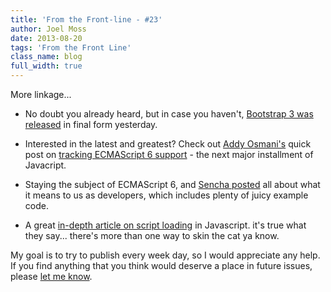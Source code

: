 ```yaml
---
title: 'From the Front-line - #23'
author: Joel Moss
date: 2013-08-20
tags: 'From the Front Line'
class_name: blog
full_width: true
---
```


More linkage...

- No doubt you already heard, but in case you haven't, [Bootstrap 3 was released](http://blog.getbootstrap.com/2013/08/19/bootstrap-3-released/) in final form yesterday.

- Interested in the latest and greatest? Check out [Addy Osmani's](https://github.com/addyosmani) quick post on [tracking ECMAScript 6 support](http://addyosmani.com/blog/tracking-es6-support/) - the next major installment of Javacript.

- Staying the subject of ECMAScript 6, and [Sencha posted](http://www.sencha.com/blog/toward-modern-web-apps-with-ecmascript-6/) all about what it means to us as developers, which includes plenty of juicy example code.

- A great [in-depth article on script loading](http://www.html5rocks.com/en/tutorials/speed/script-loading/) in Javascript. it's true what they say... there's more than one way to skin the cat ya know.

My goal is to try to publish every week day, so I would appreciate any help. If you find anything that you think would deserve a place in future issues, please [let me know](mailto:jmoss@codio.com).